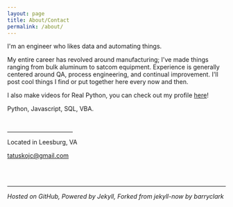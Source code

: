 ```yaml
---
layout: page
title: About/Contact
permalink: /about/
---
```


I'm an engineer who likes data and automating things.

My entire career has revolved around manufacturing; I've made things ranging from bulk aluminum to satcom equipment. Experience is generally centered around QA, process engineering, and continual improvement. I'll post cool things I find or put together here every now and then.

I also make videos for Real Python, you can check out my profile [here](https://realpython.com/team/jtatusko/)!

Python, Javascript, SQL, VBA.

<br>

<hr style="width:30%; margin-left:0;">

Located in Leesburg, VA

[tatuskojc@gmail.com](mailto:tatuskojc@gmail.com)

<br>
<br>
<hr>

_Hosted on GitHub, Powered by Jekyll, Forked from jekyll-now by barryclark_

